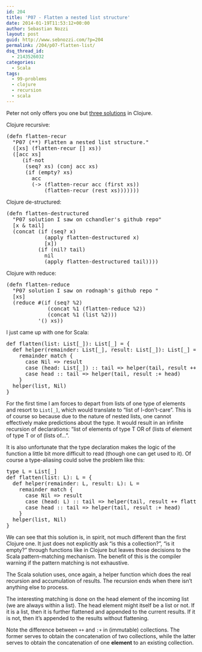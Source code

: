 ```yaml
---
id: 204
title: 'P07 - Flatten a nested list structure'
date: 2014-01-19T11:53:12+00:00
author: Sebastian Nozzi
layout: post
guid: http://www.sebnozzi.com/?p=204
permalink: /204/p07-flatten-list/
dsq_thread_id:
  - 2143526032
categories:
  - Scala
tags:
  - 99-problems
  - clojure
  - recursion
  - scala
---
```

Peter not only offers you one but [three solutions](http://pbrc.blogspot.co.at/2014/01/99-clojure-problems-7-flatten-nested.html) in Clojure.

Clojure recursive:

<pre class="brush: clojure; notranslate">(defn flatten-recur
  "P07 (**) Flatten a nested list structure."
  ([xs] (flatten-recur [] xs))
  ([acc xs]
     (if-not
      (seq? xs) (conj acc xs)
      (if (empty? xs)
        acc
        (-&gt; (flatten-recur acc (first xs))
            (flatten-recur (rest xs)))))))
</pre>

Clojure de-structured:

<!--more-->

<pre class="brush: clojure; notranslate">(defn flatten-destructured
  "P07 solution I saw on cchandler's github repo"
  [x & tail]
  (concat (if (seq? x)
            (apply flatten-destructured x)
            [x])
          (if (nil? tail)
            nil
            (apply flatten-destructured tail))))
</pre>

Clojure with reduce:

<pre class="brush: clojure; notranslate">(defn flatten-reduce
  "P07 solution I saw on rodnaph's github repo "
  [xs]
  (reduce #(if (seq? %2)
             (concat %1 (flatten-reduce %2))
             (concat %1 (list %2)))
          '() xs))
</pre>

I just came up with one for Scala:

<pre class="brush: scala; notranslate">def flatten(list: List[_]): List[_] = {
  def helper(remainder: List[_], result: List[_]): List[_] =
    remainder match {
      case Nil =&gt; result
      case (head: List[_]) :: tail =&gt; helper(tail, result ++ flatten(head))
      case head :: tail =&gt; helper(tail, result :+ head)
    }
  helper(list, Nil)
}
</pre>

For the first time I am forces to depart from lists of one type of elements and resort to `List[_]`, which would translate to &#8220;list of I-don&#8217;t-care&#8221;. This is of course so because due to the nature of nested lists, one cannot effectively make predictions about the type. It would result in an infinite recursion of declarations: &#8220;list of elements of type T OR of (lists of element of type T or of (lists of&#8230;&#8221;.

It is also unfortunate that the type declaration makes the logic of the function a little bit more difficult to read (though one can get used to it). Of course a type-aliasing could solve the problem like this:

<pre class="brush: scala; notranslate">type L = List[_]
def flatten(list: L): L = {
  def helper(remainder: L, result: L): L =
    remainder match {
      case Nil =&gt; result
      case (head: L) :: tail =&gt; helper(tail, result ++ flatten(head))
      case head :: tail =&gt; helper(tail, result :+ head)
    }
  helper(list, Nil)
}
</pre>

We can see that this solution is, in spirit, not much different than the first Clojure one. It just does not explicitly ask &#8220;is this a collection?&#8221;, &#8220;is it empty?&#8221; through functions like in Clojure but leaves those decisions to the Scala pattern-matching mechanism. The benefit of this is the compiler warning if the pattern matching is not exhaustive.

The Scala solution uses, once again, a helper function which does the real recursion and accumulation of results. The recursion ends when there isn&#8217;t anything else to process.

The interesting matching is done on the head element of the incoming list (we are always within a list). The head element might itself be a list or not. If it is a list, then it is further flattened and appended to the current results. If it is not, then it&#8217;s appended to the results without flattening.

Note the difference between `++` and `:+` in (immutable) collections. The former serves to obtain the concatenation of two collections, while the latter serves to obtain the concatenation of one **element** to an existing collection.